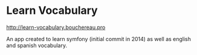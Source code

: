 Learn Vocabulary
=================

http://learn-vocabulary.bouchereau.pro

An app created to learn symfony (initial commit in 2014) as well as english and spanish vocabulary.
